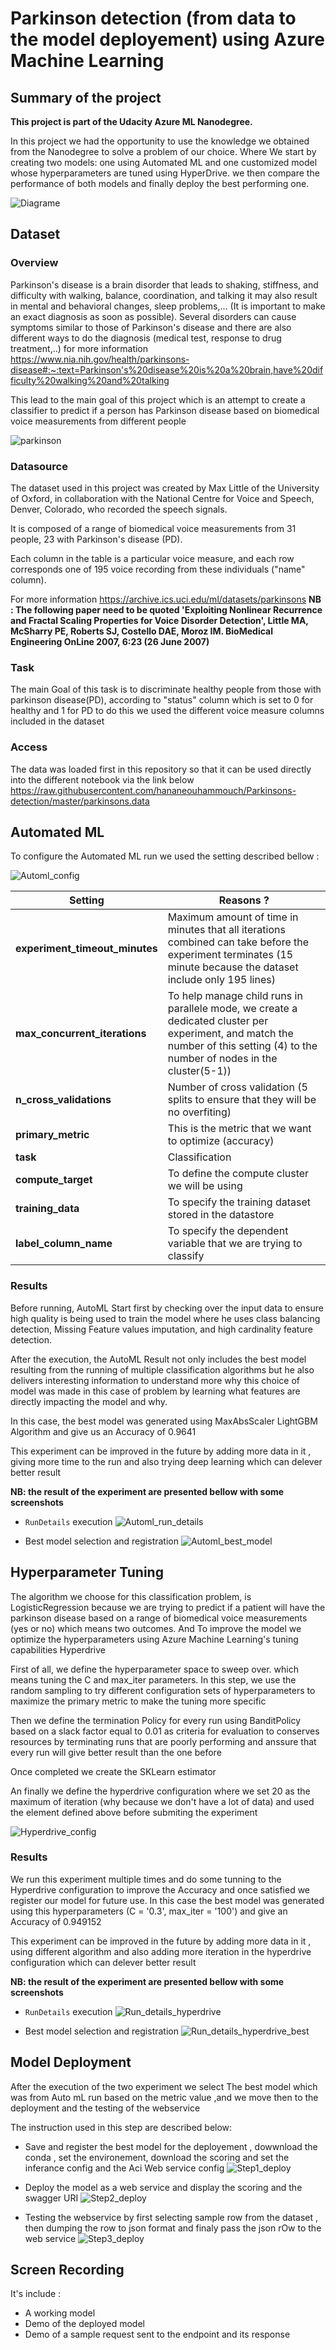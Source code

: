 
# Parkinson detection (from data to the model deployement) using Azure Machine Learning  

## Summary of the project
**This project is part of the Udacity Azure ML Nanodegree.**

In this project we had the opportunity to use the knowledge we obtained from the Nanodegree to solve a problem of our choice. 
Where We start by creating two models: one using Automated ML and one customized model whose hyperparameters are tuned using HyperDrive. we then compare the performance of both models and finally deploy the best performing one.

![Diagrame](Diagram.png "Diagrame")

## Dataset

### Overview
Parkinson's disease is a brain disorder that leads to shaking, stiffness, and difficulty with walking, balance, coordination, and talking it may also result in mental and behavioral changes, sleep problems,... (It is important to make an exact diagnosis as soon as possible). Several disorders can cause symptoms similar to those of Parkinson's disease and there are also different ways to do the diagnosis (medical test, response to drug treatment,..) for more information https://www.nia.nih.gov/health/parkinsons-disease#:~:text=Parkinson's%20disease%20is%20a%20brain,have%20difficulty%20walking%20and%20talking

This lead to the main goal of this project which is  an attempt to create a classifier to predict if a person has Parkinson disease based on biomedical voice measurements from different people

![parkinson](parkinson.jpg "parkinson")

### Datasource
The dataset used in this project was created by Max Little of the University of Oxford, in collaboration with the National Centre for Voice and Speech, Denver, Colorado, who recorded the speech signals. 

It is composed of a range of biomedical voice measurements from 31 people, 23 with Parkinson's disease (PD). 

Each column in the table is a particular voice measure, and each row corresponds one of 195 voice recording from these individuals ("name" column). 

For more information https://archive.ics.uci.edu/ml/datasets/parkinsons
**NB : The following paper need to be quoted 'Exploiting Nonlinear Recurrence and Fractal Scaling Properties for Voice Disorder Detection', Little MA, McSharry PE, Roberts SJ, Costello DAE, Moroz IM. BioMedical Engineering OnLine 2007, 6:23 (26 June 2007)**

### Task
The main Goal of this task is to discriminate healthy people from those with parkinson disease(PD), according to "status" column which is set to 0 for healthy and 1 for PD to do this we used the different voice measure columns included in the dataset

### Access
The data was loaded first in this repository so that it can be used directly into the different notebook via the link below  https://raw.githubusercontent.com/hananeouhammouch/Parkinsons-detection/master/parkinsons.data

## Automated ML
To configure the Automated ML run we used the setting described bellow :

![Automl_config](Automl_config.PNG "Automl_confige")

|Setting |Reasons ?|
|-|-|
|**experiment_timeout_minutes**|Maximum amount of time in minutes that all iterations combined can take before the experiment terminates (15 minute because the dataset include only 195 lines)|
|**max_concurrent_iterations**|To help manage child runs in parallele mode, we create a dedicated cluster per experiment, and match the number of this setting (4) to the number of nodes in the cluster(5-1))|
|**n_cross_validations**|Number of cross validation (5 splits to ensure that they will be no overfiting) |
|**primary_metric**|This is the metric that we want to optimize (accuracy) |
|**task**|Classification |
|**compute_target**|To define the compute cluster we will be using |
|**training_data**|To specify the training dataset stored in the datastore  |
|**label_column_name**|To specify the dependent variable that we are trying to classify |

### Results

Before running, AutoML Start first by checking over the input data to ensure high quality is being used to train the model where he uses class balancing detection, Missing Feature values imputation, and high cardinality feature detection.

After the execution, the AutoML Result not only includes the best model resulting from the running of multiple classification algorithms but he also delivers interesting information to understand more why this choice of model was made in this case of problem by learning what features are directly impacting the model and why.

In this case, the best model was generated using MaxAbsScaler LightGBM Algorithm and give us an Accuracy of 0.9641

This experiment can be improved in the future by adding more data in it , giving more time to the run and also trying deep learning which can delever better result

**NB: the result of the experiment are presented bellow with some screenshots** 

*  `RunDetails` execution 
![Automl_run_details](Automl_run_details.PNG "Automl_run_details")

*  Best model selection and registration 
![Automl_best_model](Automl_best_model.PNG "Automl_best_model")


## Hyperparameter Tuning

The algorithm we choose for this classification problem, is LogisticRegression because we are trying to predict if a patient will have the parkinson disease based on a range of biomedical voice measurements (yes or no) which means two outcomes.
And To improve the model we optimize the hyperparameters using Azure Machine Learning's tuning capabilities Hyperdrive

First of all, we define the hyperparameter space to sweep over. which means tuning the C and max_iter parameters. In this step, we use the random sampling to try different configuration sets of hyperparameters to maximize the primary metric to make the tuning more specific

Then we define the termination Policy for every run using BanditPolicy based on a slack factor equal to 0.01 as criteria for evaluation to conserves resources by terminating runs that are poorly performing and anssure that every run will give better result than the one before

Once completed we create the SKLearn estimator

An finally we define the hyperdrive configuration where we set 20 as the maximum of iteration (why because we don't have a lot of data) and used the element defined above before submiting the experiment

![Hyperdrive_config](Hyperdrive_config.PNG "Hyperdrive_config")

### Results

We run this experiment multiple times and do some tunning to the Hyperdrive configuration to improve the Accuracy and once satisfied we register our model for future use. In this case the best model was generated using this hyperparameters (C = '0.3', max_iter = '100') and give an Accuracy of 0.949152

This experiment can be improved in the future by adding more data in it , using different algorithm  and also adding more iteration in the hyperdrive configuration which can delever better result

**NB: the result of the experiment are presented bellow with some screenshots** 

*  `RunDetails` execution 
![Run_details_hyperdrive](Run_details_hyperdrive.PNG "Run_details_hyperdrive")

*  Best model selection and registration 
![Run_details_hyperdrive_best](Run_details_hyperdrive_best.png "Run_details_hyperdrive_best")

## Model Deployment
After the execution of the two experiment we select The best model which was from Auto mL run based on the metric value ,and we move then to the deployment and the testing of the webservice 

The instruction used in this step are described below:

*  Save and register the best model for the deployement , dowwnload the conda , set the environement, download the scoring and set the inferance config and the Aci Web service config 
![Step1_deploy](step1_deploy.PNG "Step1_deploy")

*  Deploy the model as a web service and display the scoring and the swagger URI
![Step2_deploy](step2_deploy.PNG "Step2_deploy")

*  Testing the webservice by first selecting sample row from the dataset , then dumping the row to json format and finaly pass the json rOw to the web service 
![Step3_deploy](step3_deploy.PNG "Step3_deploy")


## Screen Recording
It's include :
- A working model
- Demo of the deployed  model
- Demo of a sample request sent to the endpoint and its response


